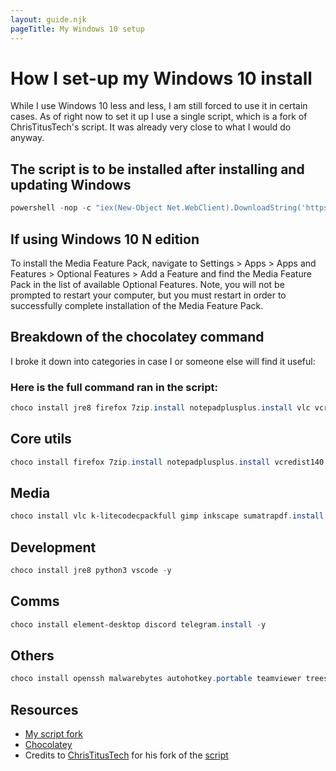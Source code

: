 ```yaml
---
layout: guide.njk
pageTitle: My Windows 10 setup
---
```


# How I set-up my Windows 10 install

While I use Windows 10 less and less, I am still forced to use it in certain cases. As of right now to set it up I use a single script, which is a fork of ChrisTitusTech's script. It was already very close to what I would do anyway.

## The script is to be installed after installing and updating Windows

```powershell
powershell -nop -c "iex(New-Object Net.WebClient).DownloadString('https://git.io/JUbtQ')"
```

## If using Windows 10 N edition

To install the Media Feature Pack, navigate to Settings > Apps > Apps and Features > Optional Features > Add a Feature and find the Media Feature Pack in the list of available Optional Features. Note, you will not be prompted to restart your computer, but you must restart in order to successfully complete installation of the Media Feature Pack.

## Breakdown of the chocolatey command

I broke it down into categories in case I or someone else will find it useful:

### Here is the full command ran in the script:

```powershell
choco install jre8 firefox 7zip.install notepadplusplus.install vlc vcredist140 git.install openssh python3 malwarebytes autohotkey.portable teamviewer gimp vscode inkscape treesizefree k-litecodecpackfull winscp.install chocolateygui wireshark sumatrapdf.install irfanview microsoft-windows-terminal audacity everything qbittorrent steam tor-browser rufus cpu-z.install telegram.install etcher blender foobar2000 kitty discord handbrake sharex freefilesync obs-studio hwinfo element-desktop -y
```

## Core utils

```powershell
choco install firefox 7zip.install notepadplusplus.install vcredist140 git.install chocolateygui microsoft-windows-terminal everything -y
```

## Media

```powershell
choco install vlc k-litecodecpackfull gimp inkscape sumatrapdf.install irfanview audacity blender foobar2000 handbrake sharex obs-studio -y
```

## Development

```powershell
choco install jre8 python3 vscode -y
```

## Comms

```powershell
choco install element-desktop discord telegram.install -y
```

## Others

```powershell
choco install openssh malwarebytes autohotkey.portable teamviewer treesizefree winscp.install wireshark microsoft-windows-terminal etcher steam tor-browser rufus cpu-z.install freefilesync hwinfo -y
```

## Resources

- [My script fork](https://github.com/Kellegram/win10script)
- [Chocolatey](https://chocolatey.org/)
- Credits to [ChrisTitusTech](https://www.youtube.com/c/ChrisTitusTech) for his fork of the [script](https://github.com/ChrisTitusTech/win10script)
